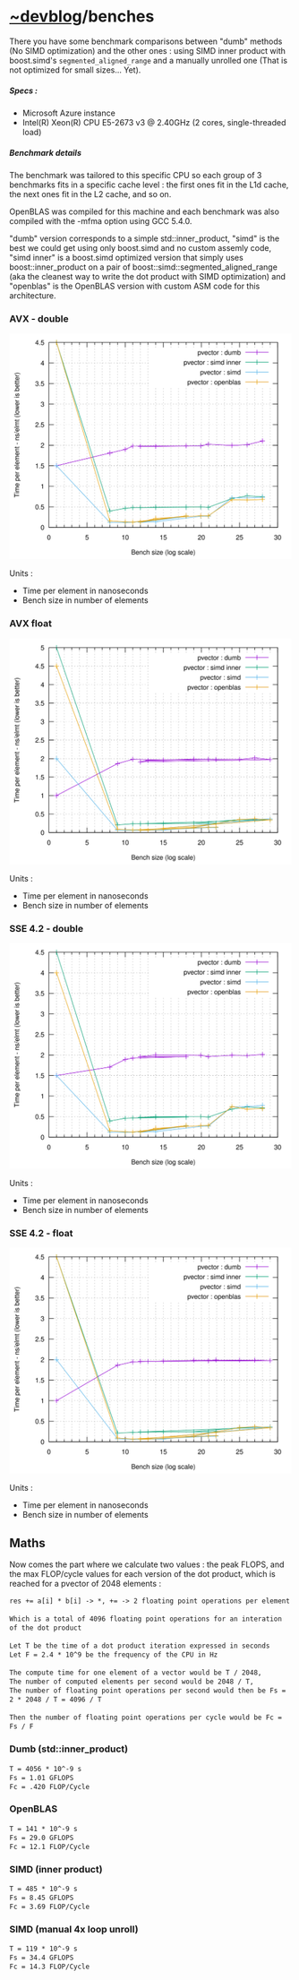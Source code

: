 # [~devblog](../)/benches

There you have some benchmark comparisons between "dumb" methods (No SIMD optimization) and the other ones : using SIMD inner product with boost.simd's ```segmented_aligned_range``` and a manually unrolled one (That is not optimized for small sizes... Yet).

##### Specs :

- Microsoft Azure instance
- Intel(R) Xeon(R) CPU E5-2673 v3 @ 2.40GHz (2 cores, single-threaded load)

##### Benchmark details

The benchmark was tailored to this specific CPU so each group of 3 benchmarks fits in a specific cache level : the first ones fit in the L1d cache, the next ones fit in the L2 cache, and so on.

OpenBLAS was compiled for this machine and each benchmark was also compiled with the -mfma option using GCC 5.4.0.

"dumb" version corresponds to a simple std::inner_product, "simd" is the best we could get using only boost.simd and no custom assemly code, "simd inner" is a boost.simd optimized version that simply uses boost::inner_product on a pair of boost::simd::segmented_aligned_range (aka the cleanest way to write the dot product with SIMD optimization) and "openblas" is the OpenBLAS version with custom ASM code for this architecture.

### AVX - double

![](./content/bench_avx_double_graph_dot.svg)

Units :

- Time per element in nanoseconds
- Bench size in number of elements

### AVX float

![](./content/bench_avx_float_graph_dot.svg)

Units :

- Time per element in nanoseconds
- Bench size in number of elements

### SSE 4.2 - double

![](./content/bench_sse4.2_double_graph_dot.svg)

Units :

- Time per element in nanoseconds
- Bench size in number of elements

### SSE 4.2 - float

![](./content/bench_sse4.2_float_graph_dot.svg)

Units :

- Time per element in nanoseconds
- Bench size in number of elements

## Maths

Now comes the part where we calculate two values : the peak FLOPS, and the max FLOP/cycle values for each version of the dot product, which is reached for a pvector of 2048 elements :

```
res += a[i] * b[i] -> *, += -> 2 floating point operations per element

Which is a total of 4096 floating point operations for an interation of the dot product

Let T be the time of a dot product iteration expressed in seconds
Let F = 2.4 * 10^9 be the frequency of the CPU in Hz

The compute time for one element of a vector would be T / 2048,
The number of computed elements per second would be 2048 / T,
The number of floating point operations per second would then be Fs = 2 * 2048 / T = 4096 / T

Then the number of floating point operations per cycle would be Fc = Fs / F
```

### Dumb (std::inner_product)

```
T = 4056 * 10^-9 s
Fs = 1.01 GFLOPS
Fc = .420 FLOP/Cycle
```

### OpenBLAS

```
T = 141 * 10^-9 s
Fs = 29.0 GFLOPS
Fc = 12.1 FLOP/Cycle
```

### SIMD (inner product)

```
T = 485 * 10^-9 s
Fs = 8.45 GFLOPS
Fc = 3.69 FLOP/Cycle
```

### SIMD (manual 4x loop unroll)

```
T = 119 * 10^-9 s
Fs = 34.4 GFLOPS
Fc = 14.3 FLOP/Cycle
```
